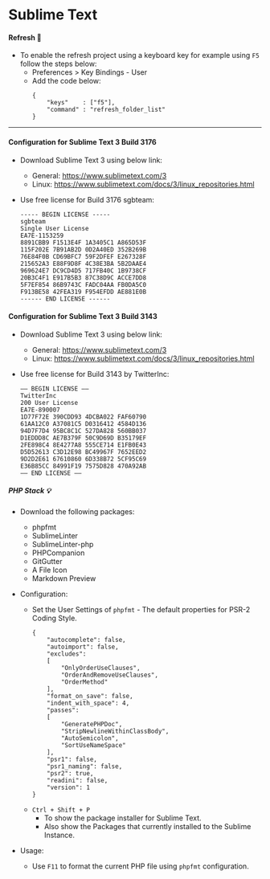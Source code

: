 # Sublime Text

#### Refresh :wrench:

* To enable the refresh project using a keyboard key for example using ```F5``` follow the steps below:
    - Preferences > Key Bindings - User
    - Add the code below:
        ```
        { 
            "keys"    : ["f5"], 
            "command" : "refresh_folder_list" 
        }
        ``` 

---

#### Configuration for Sublime Text 3 Build 3176

* Download Sublime Text 3 using below link:
    - General: https://www.sublimetext.com/3
    - Linux: https://www.sublimetext.com/docs/3/linux_repositories.html

* Use free license for Build 3176 sgbteam:
    ```
    ----- BEGIN LICENSE -----
    sgbteam
    Single User License
    EA7E-1153259
    8891CBB9 F1513E4F 1A3405C1 A865D53F
    115F202E 7B91AB2D 0D2A40ED 352B269B
    76E84F0B CD69BFC7 59F2DFEF E267328F
    215652A3 E88F9D8F 4C38E3BA 5B2DAAE4
    969624E7 DC9CD4D5 717FB40C 1B9738CF
    20B3C4F1 E917B5B3 87C38D9C ACCE7DD8
    5F7EF854 86B9743C FADC04AA FB0DA5C0
    F913BE58 42FEA319 F954EFDD AE881E0B
    ------ END LICENSE ------
    ```

#### Configuration for Sublime Text 3 Build 3143

* Download Sublime Text 3 using below link:
    - General: https://www.sublimetext.com/3
    - Linux: https://www.sublimetext.com/docs/3/linux_repositories.html

* Use free license for Build 3143 by TwitterInc:
    ```
    —– BEGIN LICENSE —–
    TwitterInc
    200 User License
    EA7E-890007
    1D77F72E 390CDD93 4DCBA022 FAF60790
    61AA12C0 A37081C5 D0316412 4584D136
    94D7F7D4 95BC8C1C 527DA828 560BB037
    D1EDDD8C AE7B379F 50C9D69D B35179EF
    2FE898C4 8E4277A8 555CE714 E1FB0E43
    D5D52613 C3D12E98 BC49967F 7652EED2
    9D2D2E61 67610860 6D338B72 5CF95C69
    E36B85CC 84991F19 7575D828 470A92AB
    —— END LICENSE ——
    ```

##### PHP Stack :bulb:

* Download the following packages:
    - phpfmt
    - SublimeLinter
    - SublimeLinter-php
    - PHPCompanion
    - GitGutter
    - A File Icon
    - Markdown Preview

* Configuration:
    - Set the User Settings of ```phpfmt``` - The default properties for PSR-2 Coding Style.
        ```
        {
            "autocomplete": false,
            "autoimport": false,
            "excludes":
            [
                "OnlyOrderUseClauses",
                "OrderAndRemoveUseClauses",
                "OrderMethod"
            ],
            "format_on_save": false,
            "indent_with_space": 4,
            "passes":
            [
                "GeneratePHPDoc",
                "StripNewlineWithinClassBody",
                "AutoSemicolon",
                "SortUseNameSpace"
            ],
            "psr1": false,
            "psr1_naming": false,
            "psr2": true,
            "readini": false,
            "version": 1
        }
        ```
    - ```Ctrl + Shift + P``` 
        - To show the package installer for Sublime Text.
        - Also show the Packages that currently installed to the Sublime Instance.

* Usage:
    - Use ```F11``` to format the current PHP file using ```phpfmt``` configuration.
